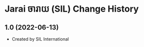 Jarai ចារាយ (SIL) Change History
====================

1.0 (2022-06-13)
----------------
* Created by SIL International
